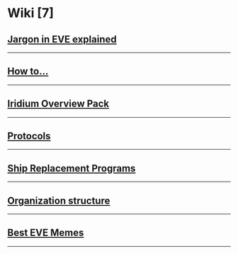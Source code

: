# Wiki [7]

## [Jargon in EVE explained](D:/T-Web/iridiumops/wiki/jargon.md)

---------

## [How to...](D:/T-Web/iridiumops/wiki/how_to.md)

---------

## [Iridium Overview Pack](D:/T-Web/iridiumops/wiki/overview.md)

---------

## [Protocols](D:/T-Web/iridiumops/wiki/protocols.md)

---------

## [Ship Replacement Programs](D:/T-Web/iridiumops/wiki/srp.md)

---------

## [Organization structure](D:/T-Web/iridiumops/wiki/organization.md)

---------

## [Best EVE Memes](D:/T-Web/iridiumops/wiki/memes.md)

---------

